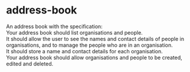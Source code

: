 # address-book
An address book with the specification:  
Your address book should list organisations and people.  
It should allow the user to see the names and contact details of people in organisations, and to manage the people who are in an organisation.  
It should store a name and contact details for each organisation.  
Your address book should allow organisations and people to be created, edited and deleted.
